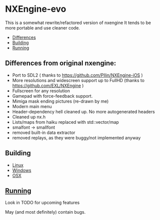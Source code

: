 # NXEngine-evo


This is a somewhat rewrite/refactored version of nxengine
It tends to be more portable and use cleaner code.

* [Differences](#differences-from-original-nxengine)
* [Building](#building)
* [Running](#running)

## Differences from original nxengine:

* Port to SDL2 ( thanks to https://github.com/PIlin/NXEngine-iOS )
* More resolutions and widescreen support up to FullHD (thanks to https://github.com/EXL/NXEngine )
* Fullscreen for any resolution
* Gamepad with force-feedback support.
* Mimiga mask ending pictures (re-drawn by me)
* Modern main menu
* Header-dependency hell cleaned up. No more autogenerated headers
* Cleaned up nx.h
* Lists/maps from haiku replaced with std::vector/map
* smalfont -> smallfont
* removed built-in data extractor
* removed replays, as they were buggy/not implemented anyway

## Building
* [Linux](https://github.com/isage/nxengine-evo/wiki/Building-linux-version)
* [Windows](https://github.com/isage/nxengine-evo/wiki/Building-windows-version)
* [OSX](https://github.com/isage/nxengine-evo/wiki/Building-OSX-version)


## [Running](https://github.com/isage/nxengine-evo/wiki/Running)

Look in TODO for upcoming features

May (and most definitely) contain bugs.
